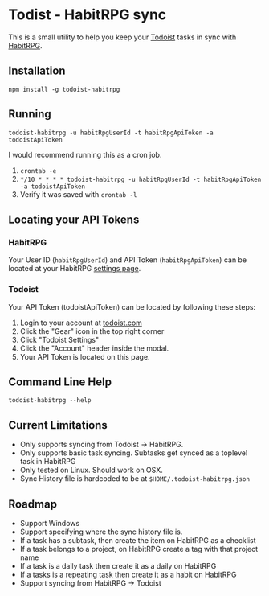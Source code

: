 # Todist - HabitRPG sync
This is a small utility to help you keep your [Todoist](https://todoist.com) tasks in sync with [HabitRPG](https://habitrpg.com).

## Installation
`npm install -g todoist-habitrpg`

## Running
`todoist-habitrpg -u habitRpgUserId -t habitRpgApiToken -a todoistApiToken`

I would recommend running this as a cron job.

1. `crontab -e`
2. `*/10 * * * * todoist-habitrpg -u habitRpgUserId -t habitRpgApiToken -a todoistApiToken`
3. Verify it was saved with `crontab -l`

## Locating your API Tokens
### HabitRPG
Your User ID (`habitRpgUserId`) and API Token (`habitRpgApiToken`) can be located at your HabitRPG [settings page](https://habitrpg.com/#/options/settings/api).

### Todoist
Your API Token (todoistApiToken) can be located by following these steps:

1. Login to your account at [todoist.com](https://todoist.com)
2. Click the "Gear" icon in the top right corner
3. Click "Todoist Settings"
4. Click the "Account" header inside the modal.
5. Your API Token is located on this page.

## Command Line Help
`todoist-habitrpg --help`

## Current Limitations
* Only supports syncing from Todoist -> HabitRPG.
* Only supports basic task syncing. Subtasks get synced as a toplevel task in HabitRPG
* Only tested on Linux. Should work on OSX.
* Sync History file is hardcoded to be at `$HOME/.todoist-habitrpg.json`

## Roadmap
* Support Windows
* Support specifying where the sync history file is.
* If a task has a subtask, then create the item on HabitRPG as a checklist
* If a task belongs to a project, on HabitRPG create a tag with that project name
* If a task is a daily task then create it as a daily on HabitRPG
* If a tasks is a repeating task then create it as a habit on HabitRPG
* Support syncing from HabitRPG -> Todoist
